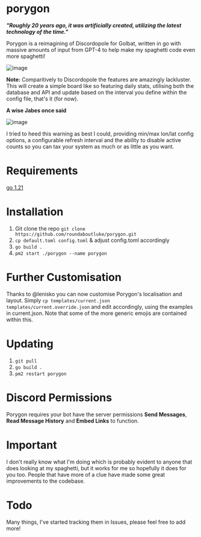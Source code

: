 # porygon
**_"Roughly 20 years ago, it was artificially created, utilizing the latest technology of the time."_**

Porygon is a reimagining of Discordopole for Golbat, written in go with massive amounts of input from GPT-4 to help make my spaghetti code even more spaghetti!

![image](https://i.imgur.com/Q7jKuVY.png)


**Note:** Comparitively to Discordopole the features are amazingly lackluster. This will create a simple board like so featuring daily stats, utilising both the database and API and update based on the interval you define within the config file, that's it (for now).

**A wise Jabes once said**


![image](https://i.imgur.com/ZOsk45B.png)

I tried to heed this warning as best I could, providing min/max lon/lat config options, a configurable refresh interval and the ability to disable active counts so you can tax your system as much or as little as you want.

# Requirements

[go 1.21](https://go.dev/doc/install)

# Installation

1. Git clone the repo `git clone https://github.com/roundaboutluke/porygon.git`
2. `cp default.toml config.toml` & adjust config.toml accordingly
3. `go build .`
5. `pm2 start ./porygon --name porygon`

# Further Customisation

Thanks to @lenisko you can now customise Porygon's localisation and layout. Simply `cp templates/current.json templates/current.override.json` and edit accordingly, using the examples in current.json. Note that some of the more generic emojis are contained within this.

# Updating

1. `git pull`
3. `go build .`
3. `pm2 restart porygon`

# Discord Permissions

Porygon requires your bot have the server permissions **Send Messages**, **Read Message History** and **Embed Links** to function.

# Important

I don't really know what I'm doing which is probably evident to anyone that does looking at my spaghetti, but it works for me so hopefully it does for you too. People that have more of a clue have made some great improvements to the codebase.

# Todo

Many things, I've started tracking them in Issues, please feel free to add more!
